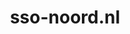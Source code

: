 ---
layout: post
title:  "sso-noord.nl"
internal_url:  "/data/sso-noord.nl.html"
categories: dutchgov
---
